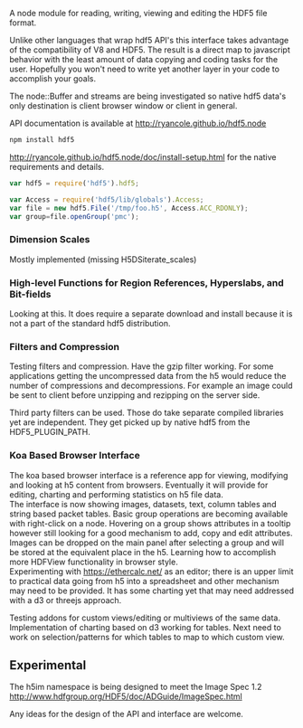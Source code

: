 A node module for reading, writing, viewing and editing the HDF5 file format. 

Unlike other languages that wrap hdf5 API's this interface takes advantage of the compatibility of V8 and HDF5. The result 
is a direct map to javascript behavior with the least amount of data copying and coding tasks for the user. Hopefully you 
won't need to write yet another layer in your code to accomplish your goals.

The node::Buffer and streams are being investigated so native hdf5 data's only destination is client browser window or client in general.

API documentation is available at http://ryancole.github.io/hdf5.node

```bash
npm install hdf5
```
http://ryancole.github.io/hdf5.node/doc/install-setup.html for the native requirements and details.

```javascript
var hdf5 = require('hdf5').hdf5;

var Access = require('hdf5/lib/globals').Access;
var file = new hdf5.File('/tmp/foo.h5', Access.ACC_RDONLY);
var group=file.openGroup('pmc');
```


### Dimension Scales

Mostly implemented (missing H5DSiterate_scales)

### High-level Functions for Region References, Hyperslabs, and Bit-fields

Looking at this.  It does require a separate download and install because it is not a part of the standard hdf5 distribution.

### Filters and Compression

Testing filters and compression.  Have the gzip filter working. For some applications getting the uncompressed data from the h5 would reduce the number of 
compressions and decompressions.  For example an image could be sent to client before unzipping and rezipping on the server side.  

Third party filters can be used.  Those do take separate compiled libraries yet are independent. They get picked up by native 
hdf5 from the HDF5_PLUGIN_PATH.

### Koa Based Browser Interface
The koa based browser interface is a reference app for viewing, modifying and looking at h5 content from browsers. Eventually it will provide for editing, charting and performing statistics on h5 file data.  
The interface is now showing images, datasets, text, column tables and string based packet tables. Basic group operations are becoming available with right-click on a node.  Hovering on a group shows attributes in a tooltip however still looking for 
a good mechanism to add, copy and edit attributes.  Images can be dropped on the main panel after selecting a group and will be stored at the equivalent place in the h5.  Learning how to accomplish more HDFView functionality in browser style.  
Experimenting with https://ethercalc.net/ as an editor; there is an upper limit to practical data going from h5 into a spreadsheet and other mechanism may need to be provided.  It has some charting yet that may need addressed with a d3 or threejs approach.

Testing addons for custom views/editing or multiviews of the same data.  Implementation of charting based on d3 working for tables. Next need to work on selection/patterns for which tables to map to which custom view.


## Experimental

The h5im namespace is being designed to meet the Image Spec 1.2 http://www.hdfgroup.org/HDF5/doc/ADGuide/ImageSpec.html

Any ideas for the design of the API and interface are welcome.
